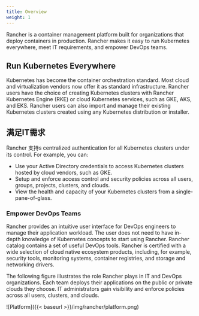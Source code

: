 ```yaml
---
title: Overview
weight: 1
---
```

Rancher is a container management platform built for organizations that deploy containers in production. Rancher makes it easy to run Kubernetes everywhere, meet IT requirements, and empower DevOps teams.

## Run Kubernetes Everywhere

Kubernetes has become the container orchestration standard. Most cloud and virtualization vendors now offer it as standard infrastructure. Rancher users have the choice of creating Kubernetes clusters with Rancher Kubernetes Engine (RKE) or cloud Kubernetes services, such as GKE, AKS, and EKS. Rancher users can also import and manage their existing Kubernetes clusters created using any Kubernetes distribution or installer.

## 满足IT需求

Rancher 支持s centralized authentication for all Kubernetes clusters under its control. For example, you can:

- Use your Active Directory credentials to access Kubernetes clusters hosted by cloud vendors, such as GKE.
- Setup and enforce access control and security policies across all users, groups, projects, clusters, and clouds.
- View the health and capacity of your Kubernetes clusters from a single-pane-of-glass.

### Empower DevOps Teams

Rancher provides an intuitive user interface for DevOps engineers to manage their application workload. The user does not need to have in-depth knowledge of Kubernetes concepts to start using Rancher. Rancher catalog contains a set of useful DevOps tools. Rancher is certified with a wide selection of cloud native ecosystem products, including, for example, security tools, monitoring systems, container registries, and storage and networking drivers.

The following figure illustrates the role Rancher plays in IT and DevOps organizations. Each team deploys their applications on the public or private clouds they choose. IT administrators gain visibility and enforce policies across all users, clusters, and clouds.

![Platform]({{< baseurl >}}/img/rancher/platform.png)
